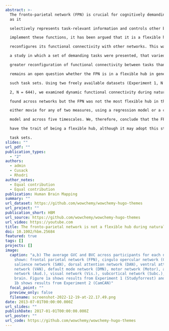 ```yaml
---
abstract: >-
  The fronto-parietal network (FPN) is crucial for cognitively demanding tasks
  as it

  selectively represents task-relevant information and controls other brain regions. To

  implement these functions, it has been argued that it is a flexible hub that

  reconfigures its functional connectivity with other networks. This was supported by

  a study in which a set of demanding tasks were presented, that varied in their sensory features, comparison rules, and response mappings, and the FPN showed

  greater reconfiguration of functional connectivity between tasks than any other network. However, this task set was designed to engage the FPN, and therefore it

  remains an open question whether the FPN is in a flexible hub in general or only for

  such task sets. Using two freely available datasets (Experiment 1, N = 15, Experiment

  2, N = 644), we examined dynamic functional connectivity during naturalistic cognition, while participants watched a movie. Many differences in the flexibility were

  found across networks but the FPN was not the most flexible hub in the brain, during

  either movie for any of two measures, using a regression model or a correlation

  model and across five timescales. We, therefore, conclude that the FPN does not

  have the trait of being a flexible hub, although it may adopt this state for particular

  task sets.
slides: ""
url_pdf: ""
publication_types:
  - "2"
authors:
  - admin
  - Cusack
  - Rhodri
author_notes:
  - Equal contribution
  - Equal contribution
publication: Human Brain Mapping
summary: ""
url_dataset: https://github.com/wowchemy/wowchemy-hugo-themes
url_project: ""
publication_short: HBM
url_source: https://github.com/wowchemy/wowchemy-hugo-themes
url_video: https://youtube.com
title: The fronto-parietal network is not a flexible hub during naturalistic cognition
doi: 10.1002/hbm.25684
featured: true
tags: []
projects: []
image:
  caption: "a,b) The average GVC and BVC across participants for each network are
    shown: frontal parietal network (FPN), cingulo opercular network (CON),
    salience network (SAN), dorsal attention network (DAN), ventral attention
    network (VAN), default mode network (DMN), motor network (Motor), auditory
    network (Aud.), visual network (Vis.), subcortical network (Subc.), whole
    brain. Figure 1a shows results from Experiment 1 (Studyforrest) and Figure
    1b shows results from Experiment 2 (CamCAN)"
  focal_point: ""
  preview_only: false
  filename: screenshot-2022-12-19-at-22.17.49.png
date: 2013-07-01T00:00:00.000Z
url_slides: ""
publishDate: 2017-01-01T00:00:00.000Z
url_poster: ""
url_code: https://github.com/wowchemy/wowchemy-hugo-themes
---
```

